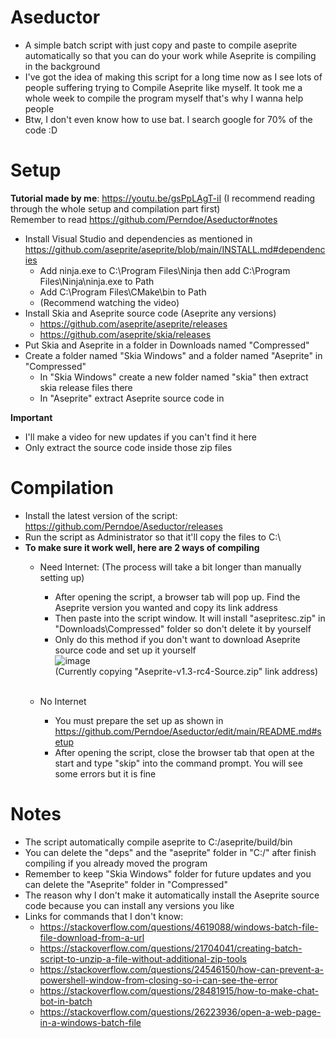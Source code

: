 # Aseductor
- A simple batch script with just copy and paste to compile aseprite automatically so that you can do your work while Aseprite is compiling in the background
- I've got the idea of making this script for a long time now as I see lots of people suffering trying to Compile Aseprite like myself. It took me a whole week to compile the program myself that's why I wanna help people
- Btw, I don't even know how to use bat. I search google for 70% of the code :D

# Setup

**Tutorial made by me**: https://youtu.be/gsPpLAgT-iI (I recommend reading through the whole setup and compilation part first)
<br> Remember to read https://github.com/Perndoe/Aseductor#notes

- Install Visual Studio and dependencies as mentioned in https://github.com/aseprite/aseprite/blob/main/INSTALL.md#dependencies
  + Add ninja.exe to C:\Program Files\Ninja then add C:\Program Files\Ninja\ninja.exe to Path
  + Add C:\Program Files\CMake\bin to Path
  + (Recommend watching the video)
- Install Skia and Aseprite source code (Aseprite any versions)
  + https://github.com/aseprite/aseprite/releases
  + https://github.com/aseprite/skia/releases
- Put Skia and Aseprite in a folder in Downloads named "Compressed"
- Create a folder named "Skia Windows" and a folder named "Aseprite" in "Compressed"
  + In "Skia Windows" create a new folder named "skia" then extract skia release files there
  + In "Aseprite" extract Aseprite source code in

**Important**
- I'll make a video for new updates if you can't find it here
- Only extract the source code inside those zip files

# Compilation
- Install the latest version of the script: https://github.com/Perndoe/Aseductor/releases
- Run the script as Administrator so that it'll copy the files to C:\\
- **To make sure it work well, here are 2 ways of compiling**
  - Need Internet: (The process will take a bit longer than manually setting up)
    + After opening the script, a browser tab will pop up. Find the Aseprite version you wanted and copy its link address
    + Then paste into the script window. It will install "asepritesc.zip" in "Downloads\Compressed" folder so don't delete it by yourself
    + Only do this method if you don't want to download Aseprite source code and set up it yourself
    <br> ![image](https://github.com/Perndoe/Aseductor/assets/81963564/48c0c6af-b4ae-441a-9a52-0c0fd617ce68) 
    <br> (Currently copying "Aseprite-v1.3-rc4-Source.zip" link address)
    <br>
    
  - No Internet
    + You must prepare the set up as shown in https://github.com/Perndoe/Aseductor/edit/main/README.md#setup
    + After opening the script, close the browser tab that open at the start and type "skip" into the command prompt. You will see some errors but it is fine

# Notes
- The script automatically compile aseprite to C:/aseprite/build/bin
- You can delete the "deps" and the "aseprite" folder in "C:/" after finish compiling if you already moved the program
- Remember to keep "Skia Windows" folder for future updates and you can delete the "Aseprite" folder in "Compressed"
- The reason why I don't make it automatically install the Aseprite source code because you can install any versions you like
- Links for commands that I don't know: 
  + https://stackoverflow.com/questions/4619088/windows-batch-file-file-download-from-a-url
  + https://stackoverflow.com/questions/21704041/creating-batch-script-to-unzip-a-file-without-additional-zip-tools
  + https://stackoverflow.com/questions/24546150/how-can-prevent-a-powershell-window-from-closing-so-i-can-see-the-error
  + https://stackoverflow.com/questions/28481915/how-to-make-chat-bot-in-batch
  + https://stackoverflow.com/questions/26223936/open-a-web-page-in-a-windows-batch-file
